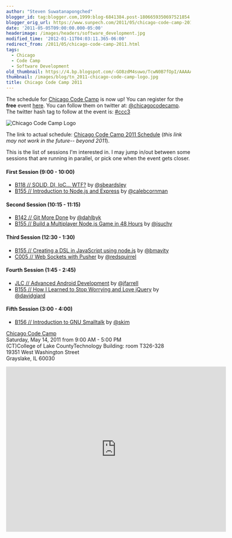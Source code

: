 ```yaml
---
author: "Steven Suwatanapongched"
blogger_id: tag:blogger.com,1999:blog-6841384.post-1806659350697521854
blogger_orig_url: https://www.sunpech.com/2011/05/chicago-code-camp-2011.html
date: '2011-05-05T09:00:00.000-05:00'
headerimage: /images/headers/software_development.jpg
modified_time: '2012-01-11T04:03:11.365-06:00'
redirect_from: /2011/05/chicago-code-camp-2011.html
tags:
  - Chicago
  - Code Camp
  - Software Development
old_thumbnail: https://4.bp.blogspot.com/-GO8zdM4suwo/TcwN0B7fOpI/AAAAAAAAnss/T1nD2L7lmJc/s800/logo-horizontal.png
thumbnail: /images/blog/tn_2011-chicago-code-camp-logo.jpg
title: Chicago Code Camp 2011
---
```


The schedule for [Chicago Code Camp](https://chicagocodecamp.com/) is now up! You can register for the **free** event [here](https://chicagocodecamp.eventbrite.com/). You can follow them on twitter at: [@chicagocodecamp](https://twitter.com/#!/chicagocodecamp). The twitter hash tag to follow at the event is: [#ccc3](https://twitter.com/#!/search?q=%23ccc3)

![Chicago Code Camp Logo](/images/blog/chicago-code-camp-logo-horizontal.png)

The link to actual schedule: [Chicago Code Camp 2011 Schedule](https://chicagocodecamp.com/schedules) (*this link may not work in the future-- beyond 2011*).

This is the list of sessions I'm interested in. I may jump in/out between some sessions that are running in parallel, or pick one when the event gets closer.

#### First Session (9:00 - 10:00)
* [B118 // SOLID, DI, IoC… WTF?](https://chicagocodecamp.com/sessions/67) by [@sbeardsley](https://twitter.com/sbeardsley)
* [B155 // Introduction to Node.js and Express](https://chicagocodecamp.com/sessions/37) by [@calebcornman](https://twitter.com/#!/calebcornman)
  
#### Second Session (10:15 - 11:15)
* [B142 // Git More Done](https://chicagocodecamp.com/sessions/49) by [@dahlbyk](https://twitter.com/#!/dahlbyk)
* [B155 // Build a Multiplayer Node.js Game in 48 Hours](https://chicagocodecamp.com/sessions/68) by [@jsuchy](https://twitter.com/#!/jsuchy)

#### Third Session (12:30 - 1:30)
* [B155 // Creating a DSL in JavaScript using node.js](https://chicagocodecamp.com/sessions/20) by [@bmavity](https://twitter.com/#!/bmavity)
* [C005 // Web Sockets with Pusher](https://chicagocodecamp.com/sessions/72) by [@redsquirrel](https://twitter.com/#!/redsquirrel)

#### Fourth Session (1:45 - 2:45)
* [JLC // Advanced Android Development](https://chicagocodecamp.com/sessions/70) by [@jfarrell](https://twitter.com/#!/jfarrell)
* [B155 // How I Learned to Stop Worrying and Love jQuery](https://chicagocodecamp.com/sessions/85) by [@davidgiard](https://twitter.com/#!/davidgiard)

#### Fifth Session (3:00 - 4:00)
* [B156 // Introduction to GNU Smalltalk](https://chicagocodecamp.com/sessions/114) by [@skim](https://twitter.com/#!/skim)

[Chicago Code Camp](https://chicagocodecamp.com/)\
Saturday, May 14, 2011 from 9:00 AM - 5:00 PM\
(CT)College of Lake CountyTechnology Building: room T326-328\
19351 West Washington Street\
Grayslake, IL 60030

<iframe src="https://www.google.com/maps/embed?pb=!1m14!1m8!1m3!1d23587.590313032004!2d-88.012163!3d42.354274!3m2!1i1024!2i768!4f13.1!3m3!1m2!1s0x0%3A0x9bcb17429943f8a9!2sCollege%20of%20Lake%20County!5e0!3m2!1sen!2sus!4v1596827216938!5m2!1sen!2sus" width="600" height="450" frameborder="0" style="border:0;" allowfullscreen="" aria-hidden="false" tabindex="0"></iframe>